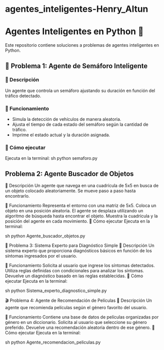 # agentes_inteligentes-Henry_Altun
# Agentes Inteligentes en Python 🤖

Este repositorio contiene soluciones a problemas de agentes inteligentes en Python.

## 🚦 Problema 1: Agente de Semáforo Inteligente

### 📌 Descripción
Un agente que controla un semáforo ajustando su duración en función del tráfico detectado.

### 🔹 Funcionamiento
- Simula la detección de vehículos de manera aleatoria.
- Ajusta el tiempo de cada estado del semáforo según la cantidad de tráfico.
- Imprime el estado actual y la duración asignada.

### 🏁 Cómo ejecutar
Ejecuta en la terminal:
sh
python semaforo.py 

## Problema 2: Agente Buscador de Objetos
📌 Descripción
Un agente que navega en una cuadrícula de 5x5 en busca de un objeto colocado aleatoriamente. Se mueve paso a paso hasta encontrarlo.

🔹 Funcionamiento
Representa el entorno con una matriz de 5x5.
Coloca un objeto en una posición aleatoria.
El agente se desplaza utilizando un algoritmo de búsqueda hasta encontrar el objeto.
Muestra la cuadrícula y la posición del agente en cada movimiento.
🏁 Cómo ejecutar
Ejecuta en la terminal:

sh
python Agente_buscador_objetos.py

🏥 Problema 3: Sistema Experto para Diagnóstico Simple
📌 Descripción
Un sistema experto que proporciona diagnósticos básicos en función de los síntomas ingresados por el usuario.

🔹 Funcionamiento
Solicita al usuario que ingrese los síntomas detectados.
Utiliza reglas definidas con condicionales para analizar los síntomas.
Devuelve un diagnóstico basado en las reglas establecidas.
🏁 Cómo ejecutar
Ejecuta en la terminal:

sh
python Sistema_experto_diagnostico_simple.py


🎬 Problema 4: Agente de Recomendación de Películas
📌 Descripción
Un agente que recomienda películas según el género favorito del usuario.

🔹 Funcionamiento
Contiene una base de datos de películas organizadas por género en un diccionario.
Solicita al usuario que seleccione su género preferido.
Devuelve una recomendación aleatoria dentro de ese género.
🏁 Cómo ejecutar
Ejecuta en la terminal:

sh
python Agente_recomendacion_peliculas.py



